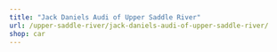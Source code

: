 ```yaml
---
title: "Jack Daniels Audi of Upper Saddle River"
url: /upper-saddle-river/jack-daniels-audi-of-upper-saddle-river/
shop: car
---
```

